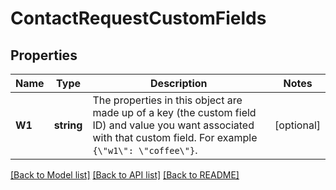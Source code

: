 # ContactRequestCustomFields

## Properties

Name | Type | Description | Notes
------------ | ------------- | ------------- | -------------
**W1** | **string** | The properties in this object are made up of a key (the custom field ID) and value you want associated with that custom field. For example `{\"w1\": \"coffee\"}`. |[optional] 

[[Back to Model list]](../README.md#documentation-for-models) [[Back to API list]](../README.md#documentation-for-api-endpoints) [[Back to README]](../README.md)


